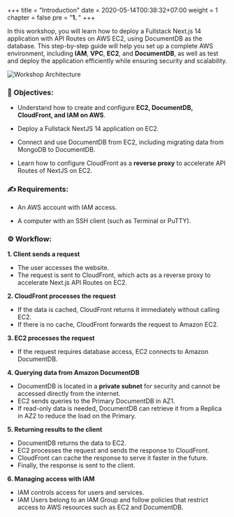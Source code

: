 +++
title = "Introduction"
date = 2020-05-14T00:38:32+07:00
weight = 1
chapter = false
pre = "<b>1. </b>"
+++

In this workshop, you will learn how to deploy a Fullstack Next.js 14 application with API Routes on AWS EC2,
using DocumentDB as the database. This step-by-step guide will help you set up a complete AWS environment, including
**IAM**, **VPC**, **EC2**, and **DocumentDB**, as well as test and deploy the application efficiently while ensuring
security and scalability.

![Workshop Architecture](/images/workshop_architecture.png)

### 🎯 Objectives:

- Understand how to create and configure **EC2, DocumentDB, CloudFront, and IAM on AWS**.

- Deploy a Fullstack NextJS 14 application on EC2.

- Connect and use DocumentDB from EC2, including migrating data from MongoDB to DocumentDB.

- Learn how to configure CloudFront as a **reverse proxy** to accelerate API Routes of NextJS on EC2.

### ✍ Requirements:

- An AWS account with IAM access.

- A computer with an SSH client (such as Terminal or PuTTY).

### ⚙️ Workflow:

**1. Client sends a request**

- The user accesses the website.
- The request is sent to CloudFront, which acts as a reverse proxy to accelerate Next.js API Routes on EC2.

**2. CloudFront processes the request**

- If the data is cached, CloudFront returns it immediately without calling EC2.
- If there is no cache, CloudFront forwards the request to Amazon EC2.

**3. EC2 processes the request**

- If the request requires database access, EC2 connects to Amazon DocumentDB.

**4. Querying data from Amazon DocumentDB**

- DocumentDB is located in a **private subnet** for security and cannot be accessed directly from the internet.
- EC2 sends queries to the Primary DocumentDB in AZ1.
- If read-only data is needed, DocumentDB can retrieve it from a Replica in AZ2 to reduce the load on the Primary.

**5. Returning results to the client**

- DocumentDB returns the data to EC2.
- EC2 processes the request and sends the response to CloudFront.
- CloudFront can cache the response to serve it faster in the future.
- Finally, the response is sent to the client.

**6. Managing access with IAM**

- IAM controls access for users and services.
- IAM Users belong to an IAM Group and follow policies that restrict access to AWS resources such as EC2 and DocumentDB.
